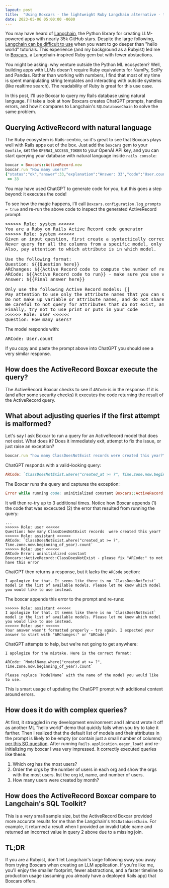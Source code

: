```yaml
---
layout: post
title:  "Using Boxcars - the lightweight Ruby Langchain alternative - to query a Rails DB with natural language"
date: 2023-05-06 05:00:00 -0600
---
```


You may have heard of [Langchain](https://github.com/hwchase17/langchain), the Python library for creating LLM-powered apps with nearly 35k GitHub stars. Despite the large following, [Langchain can be difficult to use](https://news.ycombinator.com/item?id=35820931) when you want to go deeper than "hello world" tutorials. This experience (and my background as a Rubyist) led me to [Boxcars](https://github.com/BoxcarsAI/boxcars), a Langchain-inspired Ruby gem but with fewer abstactions. 

You might be asking: why venture outside the Python ML ecosystem? Well, building apps with LLMs doesn't require Ruby equivalents for NumPy, SciPy and Pandas. Rather than working with numbers, I find that most of my time is spent manipulating string templates and interacting with outside systems (like realtime search). The readability of Ruby is great for this use case.

In this post, I'll use Boxcar to query my Rails database using natural language. I'll take a look at how Boxcars creates ChatGPT prompts, handles errors, and how it compares to Langchain's `SQLDatabaseChain` to solve the same problem.


## Querying ActiveRecord with natural language

The Ruby ecosystem is Rails-centric, so it's great to see that Boxcars plays well with Rails apps out of the box. Just add the `boxcars` gem to your `Gemfile`, set the `OPENAI_ACCESS_TOKEN` to your OpenAI API key, and you can start querying your database with natural language inside `rails console`:

```ruby
boxcar = Boxcars::ActiveRecord.new
boxcar.run "How many users?"
{"status":"ok","answer":33,"explanation":"Answer: 33","code":"User.count"}
 => 33 
```

You may have used ChatGPT to generate code for you, but this goes a step beyond: it executes the code! 

To see how the magic happens, I'll call `Boxcars.configuration.log_prompts = true` and re-run the above code to inspect the generated ActiveRecord prompt:

<pre>
>>>>>> Role: system <<<<<<                                                   
You are a Ruby on Rails Active Record code generator                         
>>>>>> Role: system <<<<<<                                                   
Given an input question, first create a syntactically correct Rails Active Record code to run, then look at the results of the code and return the answer. Unless the user specifies in her question a specific number of examples she wishes to obtain, limit your code to at most 5 results.
Never query for all the columns from a specific model, only ask for the relevant attributes given the question.
Also, pay attention to which attribute is in which model.                    
                                                                             
Use the following format:
Question: ${{Question here}}
ARChanges: ${{Active Record code to compute the number of records going to change}} - Only add this line if the ARCode on the next line will make data changes.
ARCode: ${{Active Record code to run}} - make sure you use valid code
Answer: ${{Final answer here}}

Only use the following Active Record models: []
Pay attention to use only the attribute names that you can see in the model description.
Do not make up variable or attribute names, and do not share variables between the code in ARChanges and ARCode
Be careful to not query for attributes that do not exist, and to use the format specified above.
Finally, try not to use print or puts in your code
>>>>>> Role: user <<<<<<
Question: How many users?
</pre>

The model responds with:

<pre>
ARCode: User.count
</pre>

If you copy and paste the prompt above into ChatGPT you should see a very similar response. 

## How does the ActiveRecord Boxcar execute the query? 

The ActiveRecord Boxcar checks to see if `ARCode` is in the response. If it is (and after some security checks) it executes the code returning the result of the ActiveRecord query.

## What about adjusting queries if the first attempt is malformed?

Let's say I ask Boxcar to run a query for an ActiveRecord model that does not exist. What does it? Does it immediately exit, attempt to fix the issue, or just raise an exception?

```ruby
boxcar.run "how many ClassDoesNotExist records were created this year?"
```

ChatGPT responds with a valid-looking query:

```ruby
ARCode: `ClassDoesNotExist.where("created_at >= ?", Time.zone.now.beginning_of_year).count`
```

The Boxcar runs the query and captures the exception:

```ruby
Error while running code: uninitialized constant Boxcars::ActiveRecord::ClassDoesNotExi ...
```

It will then re-try up to 3 additional times. Notice how Boxcar appends (1) the code that was excecuted (2) the error that resulted from running the query:

```
...
>>>>>> Role: user <<<<<<
Question: how many ClassDoesNotExist records  were created this year?
>>>>>> Role: assistant <<<<<<
ARCode: `ClassDoesNotExist.where("created_at >= ?", Time.zone.now.beginning_of_year).count`
>>>>>> Role: user <<<<<<
ARCode Error: uninitialized constant Boxcars::ActiveRecord::ClassDoesNotExist - please fix "ARCode:" to not have this error
```

ChatGPT then returns a response, but it lacks the `ARCode` section:

```
I apologize for that. It seems like there is no `ClassDoesNotExist` model in the list of available models. Please let me know which model you would like to use instead.
```

The boxcar appends this error to the prompt and re-runs:

```
>>>>>> Role: assistant <<<<<<
I apologize for that. It seems like there is no `ClassDoesNotExist` model in the list of available models. Please let me know which model you would like to use instead.
>>>>>> Role: user <<<<<<
Your answer wasn't formatted properly - try again. I expected your answer to start with "ARChanges:" or "ARCode:"
```

ChatGPT attempts to help, but we're not going to get anywhere:

```
I apologize for the mistake. Here is the correct format:

ARCode: `ModelName.where("created_at >= ?", Time.zone.now.beginning_of_year).count`

Please replace `ModelName` with the name of the model you would like to use.
```

This is smart usage of updating the ChatGPT prompt with additional context around errors. 

## How does it do with complex queries?

At first, it struggled in my development environment and I almost wrote it off as another ML "hello world" demo that quickly fails when you try to take it farther. Then I realized that the default list of models and their attributes in the prompt is likely to be empty (or contain just a small number of columns) [per this SO question](https://stackoverflow.com/questions/516579/is-there-a-way-to-get-a-collection-of-all-the-models-in-your-rails-app). After running `Rails.application.eager_load!` and re-initializing my boxcar I was very impressed. It correctly executed queries like these:

1. Which org has the most users?
2. Order the orgs by the number of users in each org and show the orgs with the most users. list the org id, name, and number of users.
3. How many users were created by month?

## How does the ActiveRecord Boxcar compare to Langchain's SQL Toolkit?

This is a very small sample size, but the ActiveRecord Boxcar provided more accurate results for me than the Langchain's `SQLDatabaseChain`. For example, it returned a result when I provided an invalid table name and returned an incorrect value in query 2 above due to a missing join.

## TL;DR

If you are a Rubyist, don't let Langchain's large following sway you away from trying Boxcars when creating an LLM application. If you're like me, you'll enjoy the smaller footprint, fewer abstractions, and a faster timeline to production usage (assuming you already have a deployed Rails app) that Boxcars offers.